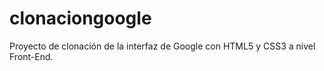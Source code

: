 # clonaciongoogle
Proyecto de clonación de la interfaz de Google con HTML5 y CSS3 a nivel Front-End.
